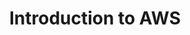 ---
title: Introduction to AWS
category: Cloud Computing
resource-url: http://docs.aws.amazon.com/lambda/latest/dg/getting-started.html
blurb: Create your own API using amazon lambda and a popular  web language
suggester: Adil 
audience: beginner
---